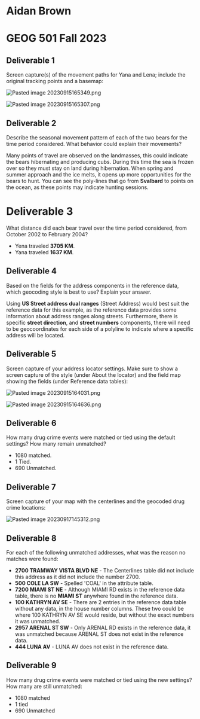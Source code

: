 
# Aidan Brown
# GEOG 501 Fall 2023

## Deliverable 1

Screen capture(s) of the movement paths for Yana and Lena; include the original tracking points
and a basemap:


![Pasted image 20230915165349.png](../../attachments/Pasted%20image%2020230915165349.png)

![Pasted image 20230915165307.png](../../attachments/Pasted%20image%2020230915165307.png)

## Deliverable 2

Describe the seasonal movement pattern of each of the two bears for the time period
considered. What behavior could explain their movements? 

Many points of travel are observed on the landmasses, this could indicate the bears hibernating and producing cubs. During this time the sea is frozen over so they must stay on land during hibernation. When spring and summer approach and the ice melts, it opens up more opportunities for the bears to hunt. You can see the poly-lines that go from **Svalbard** to points on the ocean, as these points may indicate hunting sessions.

# Deliverable 3

What distance did each bear travel over the time period considered, from October 2002 to
February 2004?

- Yena traveled **3705 KM**.
- Yana traveled **1637 KM**.

## Deliverable 4

Based on the fields for the address components in the reference data, which geocoding style is
best to use? Explain your answer.

Using **US Street address dual ranges** (Street Address) would best suit the reference data for this example, as the reference data provides some information about address ranges along streets. Furthermore, there is specific **street direction**, and **street numbers** components, there will need to be geocoordinates for each side of a polyline to indicate where a specific address will be located.   


## Deliverable 5

Screen capture of your address locator settings. Make sure to show a screen capture of the
style (under About the locator) and the field map showing the fields (under Reference data tables):

![Pasted image 20230915164031.png](../../attachments/Pasted%20image%2020230915164031.png)

![Pasted image 20230915164636.png](../../attachments/Pasted%20image%2020230915164636.png)

## Deliverable 6

How many drug crime events were matched or tied using the default settings? How many remain
unmatched?

- 1080 matched.
- 1 Tied.
- 690 Unmatched.

## Deliverable 7

Screen capture of your map with the centerlines and the geocoded drug crime locations:


![Pasted image 20230917145312.png](../../attachments/Pasted%20image%2020230917145312.png)

## Deliverable 8

For each of the following unmatched addresses, what was the reason no matches were found:

- **2700 TRAMWAY VISTA BLVD NE** - The Centerlines table did not include this address as it did not include the number 2700.
- **500 COLE LA SW** - Spelled 'COAL' in the attribute table.
- **7200 MIAMI ST NE** - Although MIAMI RD exists in the reference data table, there is no **MIAMI ST** anywhere found in the reference data.
- **100 KATHRYN AV SE** - There are 2 entries in the reference data table without any data, in the house number columns. These two could be where 100 KATHRYN AV SE would reside, but without the exact numbers it was unmatched.
- **2957 ARENAL ST SW** - Only ARENAL RD exists in the reference data, it was unmatched because ARENAL ST does not exist in the reference data.
- **444 LUNA AV** - LUNA AV does not exist in the reference data.

## Deliverable 9

How many drug crime events were matched or tied using the new settings? How many are still
unmatched:

- 1080 matched
- 1 tied
- 690 Unmatched 







